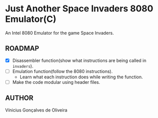 # Just Another Space Invaders 8080 Emulator(C)

An Intel 8080 Emulator for the game Space Invaders.

**ROADMAP**
----
- [X] Disassembler function(show what instructions are being called in `invaders`).
- [ ] Emulation function(follow the 8080 instructions).
  - Learn what each instruction does while writing the function.
- [ ] Make the code modular using header files.

**AUTHOR**
----
Vínicius Gonçalves de Oliveira